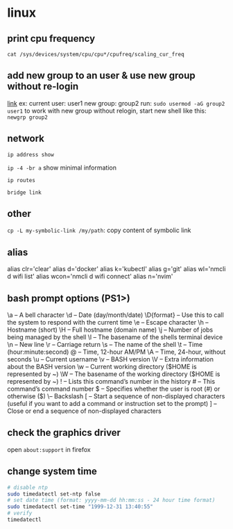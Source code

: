 # linux

## print cpu frequency

`cat /sys/devices/system/cpu/cpu*/cpufreq/scaling_cur_freq`

## add new group to an user & use new group without re-login

[link](https://superuser.com/a/345051)
ex:
  current user: user1
  new group: group2
  run: `sudo usermod -aG group2 user1`
  to work with new group without relogin, start new shell like this:
    `newgrp group2`

## network

`ip address show`

`ip -4 -br a` show minimal information

`ip routes`

`bridge link`

## other

`cp -L my-symbolic-link /my/path`: copy content of symbolic link

## alias

alias clr='clear'
alias d='docker'
alias k='kubectl'
alias g='git'
alias wl='nmcli d wifi list'
alias wcon='nmcli d wifi connect'
alias n='nvim'

## bash prompt options (PS1>)

\a – A bell character
\d – Date (day/month/date)
\D{format} – Use this to call the system to respond with the current time
\e – Escape character
\h – Hostname (short)
\H – Full hostname (domain name)
\j – Number of jobs being managed by the shell
\l – The basename of the shells terminal device
\n – New line
\r – Carriage return
\s – The name of the shell
\t – Time (hour:minute:second)
\@ – Time, 12-hour AM/PM
\A – Time, 24-hour, without seconds
\u – Current username
\v – BASH version
\V – Extra information about the BASH version
\w – Current working directory ($HOME is represented by ~)
\W – The basename of the working directory ($HOME is represented by ~)
\! – Lists this command’s number in the history
\# – This command’s command number
\$ – Specifies whether the user is root (#) or otherwise ($)
\\– Backslash
\[ – Start a sequence of non-displayed characters (useful if you want to add a command or instruction set to the prompt)
\] – Close or end a sequence of non-displayed characters

## check the graphics driver

open `about:support` in firefox

## change system time

```bash
# disable ntp
sudo timedatectl set-ntp false
# set date time (format: yyyy-mm-dd hh:mm:ss - 24 hour time format)
sudo timedatectl set-time "1999-12-31 13:40:55"
# verify
timedatectl
```

